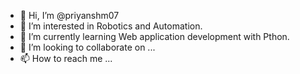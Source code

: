 - 👋 Hi, I’m @priyanshm07
- 👀 I’m interested in Robotics and Automation.
- 🌱 I’m currently learning Web application development with Pthon.
- 💞️ I’m looking to collaborate on ...
- 📫 How to reach me ...

<!---
priyanshm07/priyanshm07 is a ✨ special ✨ repository because its `README.md` (this file) appears on your GitHub profile.
You can click the Preview link to take a look at your changes.
--->
